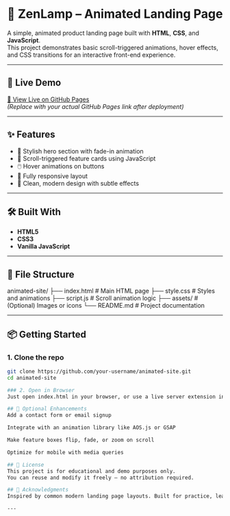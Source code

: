 # 🌟 ZenLamp – Animated Landing Page

A simple, animated product landing page built with **HTML**, **CSS**, and **JavaScript**.  
This project demonstrates basic scroll-triggered animations, hover effects, and CSS transitions for an interactive front-end experience.

---

## 🚀 Live Demo

[🔗 View Live on GitHub Pages](https://nheljim21.github.io/animated-site/)  
*(Replace with your actual GitHub Pages link after deployment)*

---

## ✨ Features

- 🎨 Stylish hero section with fade-in animation
- 📜 Scroll-triggered feature cards using JavaScript
- 🖱️ Hover animations on buttons
- 🧩 Fully responsive layout
- 🌈 Clean, modern design with subtle effects

---

## 🛠️ Built With

- **HTML5**
- **CSS3**
- **Vanilla JavaScript**

---

## 📁 File Structure

animated-site/
├── index.html # Main HTML page
├── style.css # Styles and animations
├── script.js # Scroll animation logic
├── assets/ # (Optional) Images or icons
└── README.md # Project documentation


---

## 📦 Getting Started

### 1. Clone the repo

```bash
git clone https://github.com/your-username/animated-site.git
cd animated-site

### 2. Open in Browser
Just open index.html in your browser, or use a live server extension in your code editor.

## 🧪 Optional Enhancements
Add a contact form or email signup

Integrate with an animation library like AOS.js or GSAP

Make feature boxes flip, fade, or zoom on scroll

Optimize for mobile with media queries

## 📜 License
This project is for educational and demo purposes only.
You can reuse and modify it freely — no attribution required.

## 🙌 Acknowledgments
Inspired by common modern landing page layouts. Built for practice, learning, and fun.

---

